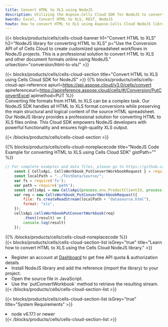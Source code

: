 ```yaml
---
title: Convert HTML to XLS using NodeJS 
description: Utilizing the Aspose.Cells Cloud SDK for NodeJS to convert a HTML format file to a XLS format file. 
kwords: Excel, Convert HTML to XLS, REST, NodeJS
howto: How to convert HTML to XLS using Aspose.Cells Cloud NodeJS library.
---
```



{{< blocks/products/cells/cells-cloud-banner h1="Convert HTML to XLS" h2="NodeJS library for converting HTML to XLS" p="Use the Conversion API of of Cells Cloud to create customized spreadsheet workflows in NodeJS projects. This is a professional solution to convert HTML to XLS and other document formats online using NodeJS." urlsection="conversion/html-to-xls/" >}}

{{< blocks/products/cells/cells-cloud-section  title="Convert HTML to XLS using Cells Cloud SDK for NodeJS" >}}
{{% blocks/products/cells/cells-cloud-api-reference  apiurl=https://api.aspose.cloud/v3.0/cells/convert  apireferenceurl=https://apireference.aspose.cloud/cells/#/Conversion/PutConvertExcel  apimethod=PUT %}}
<br/>
Converting file formats from HTML to XLS can be a complex task. Our NodeJS SDK handles all HTML to XLS format conversions while preserving the main structural and logical content of the source HTML spreadsheet. Our NodeJS library provides a professional solution for converting HTML to XLS files online. This Cloud SDK empowers NodeJS developers with powerful functionality and ensures high-quality XLS output.

{{< /blocks/products/cells/cells-cloud-section >}}

{{% blocks/products/cells/cells-cloud-noreplacecode title="NodeJS Code Example for converting HTML to XLS using Cells Cloud SDK" gistPath="" %}}
 
```js
// For complete examples and data files, please go to https://github.com/aspose-cells-cloud/aspose-cells-cloud-node/
    const { CellsApi, CellsWorkbook_PutConvertWorkbookRequest } = require("asposecellscloud");
    const localPath = "../TestData/source/";
    var fs = require('fs');
    var path = require('path');
    const cellsApi = new CellsApi(process.env.ProductClientId, process.env.ProductClientSecret);
    var req = new CellsWorkbook_PutConvertWorkbookRequest({
        file: fs.createReadStream(localPath + "datasource.html"),
        format: "xls",
    });
    cellsApi.cellsWorkbookPutConvertWorkbook(req)
        .then((result) => {
        console.log(result)
    });
```
 
{{% /blocks/products/cells/cells-cloud-noreplacecode  %}}
<br/>
{{< blocks/products/cells/cells-cloud-section-list isGrey="true"  title="Learn how to convert HTML to XLS using the Cells Cloud NodeJS library." >}}
<li>Register an account at <a href="https://dashboard.aspose.cloud/">Dashboard</a> to get free API quota & authorization details</li>
<li>Install NodeJS library and add the reference (import the library) to your project.</li>
<li>Open the source file in JavaScript.</li>
<li>Use the `putConvertWorkbook` method to retrieve the resulting stream.</li>
{{< /blocks/products/cells/cells-cloud-section-list >}}

{{< blocks/products/cells/cells-cloud-section-list isGrey="true"  title="System Requirements" >}}
<li>node v6.17.1 or newer</li>
{{< /blocks/products/cells/cells-cloud-section-list >}}
